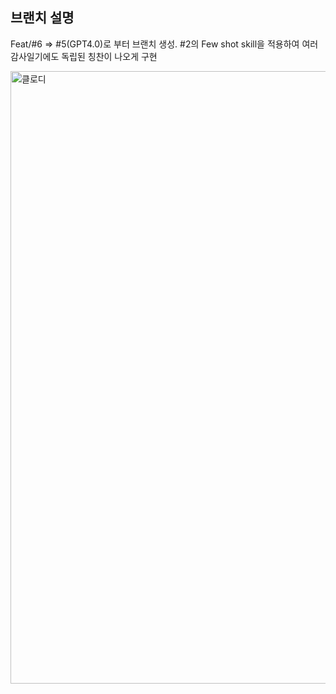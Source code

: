 ## 브랜치 설명
Feat/#6 => #5(GPT4.0)로 부터 브랜치 생성. #2의 Few shot skill을 적용하여 여러 감사일기에도 독립된 칭찬이 나오게 구현

<img width="980" alt="클로디" src="https://github.com/Yangdaehan/GPT-API/assets/68599095/38acfa28-9430-428e-8a9d-0c08e6aef5e5">

